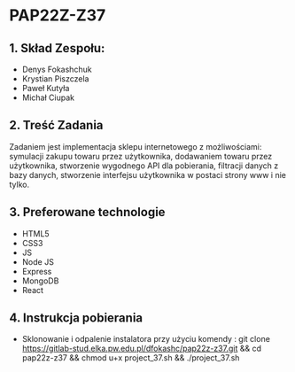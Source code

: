 # PAP22Z-Z37

## 1. Skład Zespołu:

- Denys Fokashchuk
- Krystian Piszczela
- Paweł Kutyła
- Michał Ciupak

## 2. Treść Zadania

Zadaniem jest implementacja sklepu internetowego z możliwościami: symulacji zakupu towaru przez użytkownika, dodawaniem towaru przez użytkownika, stworzenie wygodnego API dla pobierania, filtracji danych z bazy danych, stworzenie interfejsu użytkownika w postaci strony www i nie tylko.

## 3. Preferowane technologie

- HTML5
- CSS3
- JS
- Node JS
- Express
- MongoDB
- React
## 4. Instrukcja pobierania
- Sklonowanie i odpalenie instalatora przy użyciu komendy : 
git clone https://gitlab-stud.elka.pw.edu.pl/dfokashc/pap22z-z37.git && cd pap22z-z37 && chmod u+x project_37.sh && ./project_37.sh
